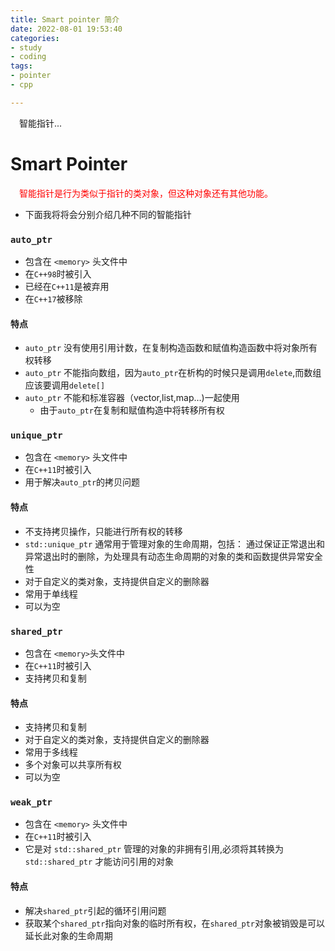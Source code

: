 ```yaml
---
title: Smart pointer 简介 
date: 2022-08-01 19:53:40
categories:
- study
- coding
tags:
- pointer
- cpp

---
```


<p>
&ensp;&ensp;智能指针...
</p>

<!-- more -->

# Smart Pointer
<p style="color:red">
&ensp;&ensp;智能指针是行为类似于指针的类对象，但这种对象还有其他功能。   
</p>

- 下面我将将会分别介绍几种不同的智能指针 

### `auto_ptr`
- 包含在 `<memory>` 头文件中
- 在`C++98`时被引入
- 已经在`C++11`是被弃用
- 在`C++17`被移除

#### 特点

-  `auto_ptr` 没有使用引用计数，在复制构造函数和赋值构造函数中将对象所有权转移
-  `auto_ptr` 不能指向数组，因为`auto_ptr`在析构的时候只是调用`delete`,而数组应该要调用`delete[]`
-  `auto_ptr` 不能和标准容器（vector,list,map…)一起使用
    - 由于`auto_ptr`在复制和赋值构造中将转移所有权

### `unique_ptr`

- 包含在 `<memory>` 头文件中
- 在`C++11`时被引入
- 用于解决`auto_ptr`的拷贝问题

#### 特点

- 不支持拷贝操作，只能进行所有权的转移
- `std::unique_ptr` 通常用于管理对象的生命周期，包括：
通过保证正常退出和异常退出时的删除，为处理具有动态生命周期的对象的类和函数提供异常安全性
- 对于自定义的类对象，支持提供自定义的删除器 
- 常用于单线程
- 可以为空

### `shared_ptr`

- 包含在 `<memory>`头文件中
- 在`C++11`时被引入
- 支持拷贝和复制

#### 特点

- 支持拷贝和复制
- 对于自定义的类对象，支持提供自定义的删除器 
- 常用于多线程
- 多个对象可以共享所有权
- 可以为空

### `weak_ptr`

- 包含在 `<memory>` 头文件中
- 在`C++11`时被引入
- 它是对 `std::shared_ptr` 管理的对象的非拥有引用,必须将其转换为 `std::shared_ptr` 才能访问引用的对象

#### 特点
- 解决`shared_ptr`引起的循环引用问题
- 获取某个`shared_ptr`指向对象的临时所有权，在`shared_ptr`对象被销毁是可以延长此对象的生命周期










